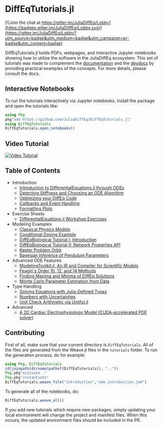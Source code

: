 # DiffEqTutorials.jl

[![Join the chat at https://gitter.im/JuliaDiffEq/Lobby](https://badges.gitter.im/JuliaDiffEq/Lobby.svg)](https://gitter.im/JuliaDiffEq/Lobby?utm_source=badge&utm_medium=badge&utm_campaign=pr-badge&utm_content=badge)

DiffEqTutorials.jl holds PDFs, webpages, and interactive Jupyter notebooks
showing how to utilize the software in the JuliaDiffEq ecosystem. This set of
tutorials was made to complement the
[documentation](http://docs.juliadiffeq.org/latest/) and the
[devdocs](http://devdocs.juliadiffeq.org/latest/)
by providing practical examples of the concepts. For more details, please
consult the docs.

## Interactive Notebooks

To run the tutorials interactively via Jupyter notebooks, install the package
and open the tutorials like:

```julia
using Pkg
pkg"add https://github.com/JuliaDiffEq/DiffEqTutorials.jl"
using DiffEqTutorials
DiffEqTutorials.open_notebooks()
```

## Video Tutorial

[![Video Tutorial](https://user-images.githubusercontent.com/1814174/36342812-bdfd0606-13b8-11e8-9eff-ff219de909e5.PNG)](https://youtu.be/KPEqYtEd-zY)

## Table of Contents

- Introduction
  - [Introduction to DifferentialEquations.jl through ODEs](http://juliadiffeq.org/DiffEqTutorials.jl/html/introduction/01-ode_introduction.html)
  - [Detecting Stiffness and Choosing an ODE Algorithm](http://juliadiffeq.org/DiffEqTutorials.jl/html/introduction/02-choosing_algs.html)
  - [Optimizing your DiffEq Code](http://juliadiffeq.org/DiffEqTutorials.jl/html/introduction/03-optimizing_diffeq_code.html)
  - [Callbacks and Event Handling](http://juliadiffeq.org/DiffEqTutorials.jl/html/introduction/04-callbacks_and_events.html)
  - [Formatting Plots](http://juliadiffeq.org/DiffEqTutorials.jl/html/introduction/05-formatting_plots.html)
- Exercise Sheets
  - [DifferentialEquations.jl Workshop Exercises](http://juliadiffeq.org/DiffEqTutorials.jl/html/exercises/01-workshop_exercises.html)
- Modeling Examples
  - [Classical Physics Models](http://juliadiffeq.org/DiffEqTutorials.jl/html/models/01-classical_physics.html)
  - [Conditional Dosing Example](http://juliadiffeq.org/DiffEqTutorials.jl/html/models/02-conditional_dosing.html)
  - [DiffEqBiological Tutorial I: Introduction](http://juliadiffeq.org/DiffEqTutorials.jl/html/models/03-diffeqbio_I_introduction.html)
  - [DiffEqBiological Tutorial II: Network Properties API](http://juliadiffeq.org/DiffEqTutorials.jl/html/models/04-diffeqbio_II_networkproperties.html)
  - [Kepler Problem Orbit](http://juliadiffeq.org/DiffEqTutorials.jl/html/models/05-kepler_problem.html)
  - [Bayesian Inference of Pendulum Parameters](http://juliadiffeq.org/DiffEqTutorials.jl/html/models/06-pendulum_bayesian_inference.html)
- Advanced ODE Features
  - [ModelingToolkit.jl, An IR and Compiler for Scientific Models](http://juliadiffeq.org/DiffEqTutorials.jl/html/ode_extras/01-ModelingToolkit.html)
  - [Feagin's Order 10, 12, and 14 Methods](http://juliadiffeq.org/DiffEqTutorials.jl/html/ode_extras/02-feagin.html)
  - [Finding Maxima and Minima of DiffEq Solutions](http://juliadiffeq.org/DiffEqTutorials.jl/html/ode_extras/03-ode_minmax.html)
  - [Monte Carlo Parameter Estimation from Data](http://juliadiffeq.org/DiffEqTutorials.jl/html/ode_extras/04-monte_carlo_parameter_estim.html)
- Type Handling
  - [Solving Equations with Julia-Defined Types](http://juliadiffeq.org/DiffEqTutorials.jl/html/type_handling/01-number_types.html)
  - [Numbers with Uncertainties](http://juliadiffeq.org/DiffEqTutorials.jl/html/type_handling/02-uncertainties.html)
  - [Unit Check Arithmetic via Unitful.jl](http://juliadiffeq.org/DiffEqTutorials.jl/html/type_handling/03-unitful.html)
- Advanced
  - [A 2D Cardiac Electrophysiology Model (CUDA-accelerated PDE solver)](http://juliadiffeq.org/DiffEqTutorials.jl/html/advanced/01-beeler_reuter.html)

## Contributing

First of all, make sure that your current directory is `DiffEqTutorials`. All
of the files are generated from the Weave.jl files in the `tutorials` folder.
To run the generation process, do for example:

```julia
using Pkg, DiffEqTutorials
cd(joinpath(dirname(pathof(DiffEqTutorials)), ".."))
Pkg.pkg"activate ."
Pkg.pkg"instantiate"
DiffEqTutorials.weave_file("introduction","ode_introduction.jmd")
```

To generate all of the notebooks, do:

```julia
DiffEqTutorials.weave_all()
```

If you add new tutorials which require new packages, simply updating your local
environment will change the project and manifest files. When this occurs, the
updated environment files should be included in the PR.
